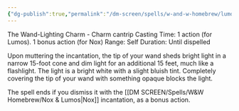 ```yaml
---
{"dg-publish":true,"permalink":"/dm-screen/spells/w-and-w-homebrew/lumos-and-nox/"}
---
```


The Wand-Lighting Charm - Charm cantrip 
Casting Time: 1 action (for Lumos). 1 bonus action (for Nox)
Range: Self 
Duration: Until dispelled 

Upon muttering the incantation, the tip of your wand sheds bright light in a narrow 15-foot cone and dim light for an additional 15 feet, much like a flashlight. The light is a bright white with a slight bluish tint. Completely covering the tip of your wand with something opaque blocks the light. 

The spell ends if you dismiss it with the [[DM SCREEN/Spells/W&W Homebrew/Nox & Lumos\|Nox]] incantation, as a bonus action.
